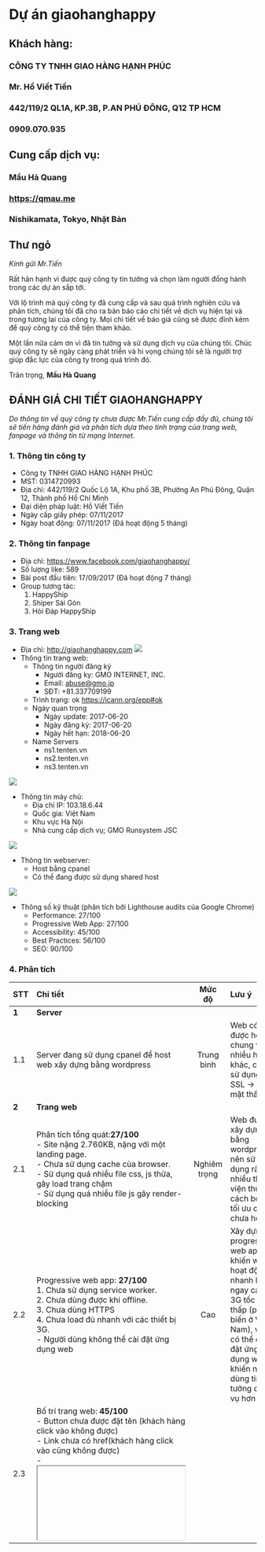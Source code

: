 # Dự án giaohanghappy

## Khách hàng:
### CÔNG TY TNHH GIAO HÀNG HẠNH PHÚC
### Mr. Hồ Viết Tiến
### 442/119/2 QL1A, KP.3B, P.AN PHÚ ĐÔNG, Q12 TP HCM
### 0909.070.935

## Cung cấp dịch vụ:
### Mầu Hà Quang
### https://qmau.me
### Nishikamata, Tokyo, Nhật Bản

## Thư ngỏ
_Kính gửi Mr.Tiến_

Rất hân hạnh vì được quý công ty tin tưởng và chọn làm người đồng hành trong các dự án sắp tới.

Với lộ trình mà quý công ty đã cung cấp và sau quá trình nghiên cứu và phân tích, chúng tôi đã cho ra bản báo cáo chi tiết về dịch vụ hiện tại và trong tương lai của công ty. Mọi chi tiết về báo giá cũng sẽ được đính kèm để quý công ty có thể tiện tham khảo.

Một lần nữa cảm ơn vì đã tin tưởng và sử dụng dịch vụ của chúng tôi.
Chúc quý công ty sẽ ngày càng phát triển và hi vọng chúng tôi sẽ là người trợ giúp đắc lực của công ty trong quá trình đó.

Trân trọng,
**Mầu Hà Quang**

## ĐÁNH GIÁ CHI TIẾT GIAOHANGHAPPY
_Do thông tin về quý công ty chưa được Mr.Tiến cung cấp đầy đủ, chúng tôi sẽ tiến hàng đánh giá và phân tích dựa theo tình trạng của trang web, fanpage và thông tin từ mạng Internet._

### 1. Thông tin công ty
- Công ty TNHH GIAO HÀNG HẠNH PHÚC
- MST: 0314720993
- Địa chỉ: 442/119/2 Quốc Lộ 1A, Khu phố 3B, Phường An Phú Đông, Quận 12, Thành phố Hồ Chí Minh
- Đại diện pháp luật: Hồ Viết Tiến
- Ngày cấp giấy phép: 07/11/2017
- Ngày hoạt động: 07/11/2017 (Đã hoạt động 5 tháng)

### 2. Thông tin fanpage
- Địa chỉ: https://www.facebook.com/giaohanghappy/
- Số lượng like: 589
- Bài post đầu tiên: 17/09/2017 (Đã hoạt động 7 tháng)
- Group tương tác:
  1. HappyShip
  2. Shiper Sài Gòn
  3. Hỏi Đáp HappyShip

### 3. Trang web
- Địa chỉ: http://giaohanghappy.com
![](https://scontent-nrt1-1.xx.fbcdn.net/v/t1.0-9/30724704_10214072537841752_8854093523293569024_n.jpg?_nc_cat=0&oh=02ab493caa0ed8846703fcf028bbd183&oe=5B6C3337)
- Thông tin trang web:
  - Thông tin người đăng ký
    - Người đăng ky: GMO INTERNET, INC.
    - Email: abuse@gmo.jp
    - SĐT: +81.337709199
  - Trình trạng: ok https://icann.org/epp#ok
  - Ngày quan trọng
    - Ngày update: 2017-06-20
    - Ngày đăng ký: 2017-06-20
    - Ngày hết hạn: 2018-06-20
  - Name Servers
    - ns1.tenten.vn
    - ns2.tenten.vn
    - ns3.tenten.vn

![](https://scontent-nrt1-1.xx.fbcdn.net/v/t1.0-9/30710167_10214072540001806_4771656499183222784_n.jpg?_nc_cat=0&oh=dbdb358d4ee110cf61af5594d2a2fed7&oe=5B2A46F2)
- Thông tin máy chủ:
  - Địa chỉ IP: 103.18.6.44
  - Quốc gia: Việt Nam
  - Khu vực Hà Nội
  - Nhà cung cấp dịch vụ; GMO Runsystem JSC

![](https://scontent-nrt1-1.xx.fbcdn.net/v/t1.0-9/30739660_10214072536521719_5273580632390238208_n.jpg?_nc_cat=0&oh=abe13fdda968d682ffac5f5014df2873&oe=5B6F8912)
- Thông tin webserver:
  - Host bằng cpanel
  - Có thể đang được sử dụng shared host

![](https://scontent-nrt1-1.xx.fbcdn.net/v/t1.0-9/30713936_10214072531401591_8344235082252288000_n.jpg?_nc_cat=0&oh=627c7ef95426636bb861a8a09b02f495&oe=5B68EAC5)
- Thông số kỹ thuật (phân tích bởi Lighthouse audits của Google Chrome)
  - Performance: 27/100
  - Progressive Web App: 27/100
  - Accessibility: 45/100
  - Best Practices: 56/100
  - SEO: 90/100

### 4. Phân tích

| STT        | Chi tiết | Mức độ |Lưu ý|
| ------------- |:-------------| :-----: |:-|
|**1**| **Server**|
|1.1|Server đang sử dụng cpanel để host web xây dựng bằng wordpress|Trung bình|Web có thể được host chung với nhiều host khác, chưa sử dụng SSL → bảo mật thấp|
|**2**| **Trang web**|
|2.1|Phân tích tổng quát:**27/100**<br>- Site nặng 2.760KB, nặng với một landing page.<br>- Chưa sử dụng cache của browser.<br>- Sử dụng quá nhiều file css, js thừa, gây load trang chậm<br>- Sử dụng quá nhiều file js gây render-blocking|Nghiêm trọng|Web được xây dựng bằng wordpress nên sử dụng rất nhiều thư viện thừa, cách bố trí, tối ưu code chưa hợp lý|
|2.2|Progressive web app: **27/100**<br>1. Chưa sử dụng service worker.<br>2. Chưa dùng được khi offline.<br>3. Chưa dùng HTTPS<br>4. Chưa load đủ nhanh với các thiết bị 3G.<br>- Người dùng không thể cài đặt ứng dụng web|Cao|Xây dựng progressive web app khiến web hoạt động nhanh hơn ngay cả với 3G tốc độ thấp (phổ biến ở Việt Nam), việc có thể cài đặt ứng dụng web khiến người dùng tin tưởng dịch vụ hơn|
|2.3|Bố trí trang web: **45/100**<br>- Button chưa được đặt tên (khách hàng click vào không được)<br>- Link chưa có href(khách hàng click vào cũng không được) <br>- <iframe> không có tiêu đề <br>- form chưa có nhãn <br> - Chưa dùng màu có độ tương phản tốt <br>- id không unique (id các phần bị trùng)| Cao| Việc trang web được bố trí một cách hợp lý, giao diện hài hoà, hiện đại đóng vai trò rất lớn trong việc tạo lòng tin với khách hàng, first impression của khách hàng bao giờ cũng là quan trọng nhất.
|2.4|Sử dụng các công nghệ mới: **56/100**<br>- Không dùng HTTPS <br>- Không dùng HTTP/2 cho việc lấy tài nguyên <br>- Không có hỗ trợ cho việc scroll của người dùng <br>- Dùng thư viện js có lỗ hổng về bảo mật<br> - Chưa có file manifest <br>- Console log có lỗi **(cực kì tệ)**|Cao | Các công nghệ mới không được sử dụng, javascript được sử dụng bừa bãi, không bảo đảm tính bảo mật, có lỗi ở console log, điều này là tối kị với một website.
|2.5|SEO: **90/100** (quan trọng với web của quý công ty)<br>- Chưa có thẻ meta description|Rất cao| Để dịch vụ có thể được khách hàng tìm kiếm đến thì SEO rất quan trọng, việc đảm bảo cấu trúc các thẻ meta chưa được đảm bảo là một điều không tốt. Ví dụ như việc quý công ty có thể tìm thấy tôi một phần là do có duyên, phần lớn là do SEO|

**3**.**Các lỗi khác**
![](https://scontent-nrt1-1.xx.fbcdn.net/v/t1.0-9/30714596_10214072697525744_712081229507198976_o.jpg?_nc_cat=0&oh=5cd8f3792116b32beb11e172eec7f77a&oe=5B73C6B3)<br><br>Các link dưới phần footer đều không click được, bản đồ bị lỗi, giấy phép kinh doanh sai<br><br>![](https://i.imgur.com/IurFdoi.jpg)<br><br>Ảnh bị lỗi<br><br>![](https://i.imgur.com/nC8j1Eb.png)<br><br>Không vào được trang web đọc tin tức<br><br>![](https://imgur.com/yuOpKyr.png)<br><br>Sai chính tả<br><br>


### 5. Lộ trình yêu cầu và báo giá chi tiết
**Lộ trình yêu cầu**

![](https://scontent-nrt1-1.xx.fbcdn.net/v/t1.15752-9/30698765_419189435176006_8751178242796290048_n.png?_nc_cat=0&oh=7001265fbb08ee6398b05eacc91881ce&oe=5B62E382)

**Tư vấn và báo giá**

| STT        | Chi tiết           | Deadline | Giá thành|Ghi chú|
| ------------- |:-------------| :-----:| :-----: |:-|
|**1**| **Chatbot + Website**|
|1.1| Xây dựng chatbot theo flow ban đầu <br>(khách chọn giao hàng → nhập địa chỉ nhận hàng → nhập địa chỉ giao hàng → giá tiền) |22/04/2017|1.000.000|- Bên chúng tôi sẽ chịu trách nhiệm từ việc phát triển, hosting và triển khai dịch vụ.<br>-Facebook đang có policy ngừng cấp phép hoạt động cho chatbot mới, dịch vụ có thể được triển khai muộn hơn và lỗi không thuộc về bên cung cấp.|
|1.2|Xây dựng chatbot theo flow mới<br>![](https://scontent-nrt1-1.xx.fbcdn.net/v/t1.15752-0/s370x247/30724173_419080971853519_4669274099573325824_n.jpg?_nc_cat=0&oh=ca328994f5ac13016d287e0824743737&oe=5B6EAC4B) |25/04/2017|1.000.000|- Flow mới đòi hỏi xử lý phức tạp hơn ở phần logic chọn dịch vụ khác của khách hàng.<br>- Chế độ bảo hành 3 tháng<br>- Các lỗi cập nhật platform (do Facebook) sẽ cũng sẽ được hỗ trợ miễn phí.<br>- Bên khách hàng sẽ không được sở hữu source code của dịch vụ (có thể thương lượng thêm).|
|1.3|Xây dựng lại website giaohanghappy.com:<br>1. Thiết kế lại toàn bộ giao diện responsive (sử dụng cả trên máy tính và điện thoại di động)<br>2. Thiết kế hệ thống tin tức, điều khoản dịch vụ nhằm tạo sự tin tưởng cho người dùng.<br>3. Thiết kế database kết hợp với hệ thống quản lý, khách hàng có thể tra thông tin đơn hàng ngay trên giao diện web. (mục 2.2↓)|1 tháng từ ngày yêu cầu|4.000.000|- Chế độ bảo hành 3 tháng, miễn phí host và database trong thời gian bảo hành<br>- Miễn phí chứng chỉ SSL cho trang web<br>- Tối ưu các thông số của hệ thống web(tham khảo hình website qmau.me ở phần dưới)|
|**2**| **Chatbot + Hệ thống quản lý**|
|2.1|Hệ thống sẽ hoạt động theo flow như sau:<br> người dùng đặt hàng trên chatbot → chuyển yêu cầu lên hệ thống web, tự động tạo đơn hàng → quản trị viên có thể thấy đầy đủ thông tin đơn hàng, cập nhật và quản lý đơn hàng và giao cho shipper xử lý|1 tháng từ ngày yêu cầu| 2.000.000|- Bên cung cấp sẽ chịu trách nhiệm thiết kế, phát triển, cài đặt web quản lý đơn hàng, lo việc hosting và thiết lập database.<br>- Chế độ bảo hành 3 tháng, miễn phí chi phí host, database trong thời gian bảo hành.<br>|
|2.2|Kết hợp hệ thống quản lý và chabot:<br>1. Người dùng có thể kiểm tra trạng thái đơn hàng qua chatbot (chưa xử lý, đang trên đường, đã giao)<br>2. Tạo mã đơn hàng, thuận tiện cho việc quản lý.<br>3. Thêm chức năng quản lý shipper (người quản lý có thể phân công shipper theo đơn hàng), chi phí phát sinh +1.000.0000|2 tuần - 1 tháng từ ngày yêu cầu| 2.500.000<br>(+1.000.0000 nếu chọn thêm chức năng 3)|- Chế độ bảo hành 3 tháng<br>- Chatbot mới sẽ có thêm 1 chức năng, việc xử lý sẽ phức tạp hơn nhưng trải nghiệm người dùng sẽ được nâng cao hơn rất nhiều|
|**3**| **Chatbot cao cấp + web quản lý cao cấp + progressive web app + ứng dụng dành cho shipper**|
|3.1|Chatbot cao cấp:<br>1.Có thêm chức năng tự động gửi thông báo khi shipper nhận hàng.<br>2. Chức năng nhận feedback từ khách hàng, thêm flow xin thông tin khách hàng (có thể tạo tập khách hàng để quản lý) |1 tháng từ ngày yêu cầu| 3.000.000|- Bên cung cấp sẽ chịu trách nhiệm thiết kế, phát triển, cài đặt web quản lý đơn hàng, lo việc hosting và thiết lập database.<br>- Chế độ bảo hành 3 tháng, miễn phí chi phí host, database trong thời gian bảo hành.<br>|
|3.2|Web quản lý cao cấp + ứng dụng cho shipper:<br>1. Chia giao diện admin và shipper<br>2. Shipper có thể thấy danh sách đơn hàng và lựa chọn, hệ thống sẽ cập nhật và quản trị viên có thể theo dõi, kết hợp với chatbot cao cấp gửi thông báo cho khách hàng.<br>3. Sau khi giao hàng xong cho shipper cập nhật, thông báo đến quản trị viên (qua hệ thống quản lý) và khách hàng (qua chatbot)|2-3 tháng|7.000.000 - 10.000.000 <br>tuỳ độ phức tạp của nghiệp vụ (cần bàn bạc kỹ hơn)|- Chế độ bảo hành 3 tháng, miễn phí chi phí host, database trong 6 tháng|
|3.3|Progressive web app <br>(hoạt động offline, web app cài được trên điện thoại android, iOS 11.3 trở lên, tăng trải nghiệm và độ gắn kết với người dùng, tốc độ load nhanh hơn với 3G)|1 tuần từ ngày yêu cầu|2.000.000|- Chế độ bảo hành 3 tháng|

\*Chế độ bảo hành 3 tháng: Bên cung cấp dịch vụ sẽ chịu trách nhiệm maintain và bảo hành chatbot trong 03 tháng sau khi bàn giao với các lỗi của lập trình viên và các lỗi nhỏ (< 1 tiếng), mọi thay đổi về yêu cầu _có thể_ sẽ chịu chi phí phát sinh.

- Một số vấn đề cần làm rõ:
  - Chatbot: Làm việc giữa page giaohanghappy với khách hàng, không dùng để liên lạc với shipper.
  - Hệ thống quản lý: Làm việc giữa ngừoi quản lý và shipper, giao diện admin là người quản lý, giao diện shipper sẽ khác. Ở bước 2, shipper không thể nhận hàng, chức năng shipper nhận hàng chỉ được phát triển ở bước 3(cao cấp).


- Một số khuyến nghị

| STT        | Thông tin           | Mức độ  | Cách giải quyết|
| ------------- |:-------------:| :-----:| :-----: |
| 1| Domain sẽ hết hạn vào ngày 20/6/2018 | Trung bình | Đăng ký gia hạn domain thêm 1 năm nữa |
| 2| Server không sử dụng SSL (https)|  Cao | Không sử dụng SSL khiến trang web thiếu chuyên nghiệp, không bảo mật và được google search engine đánh giá thấp, khuyến nghị đăng ký một chứng chỉ SSL |
| 3| Website đang hoạt động không hiệu quả (các lỗi được đề cập ở phần 4)| Rất cao| Nên làm lại toàn bộ, thiết kế lại kiến trúc hướng người dùng để có một hình ảnh chuyên nghiệp hơn với khách hàng |
|4|Được viết bằng Wordpress, lập trình viên chưa tối ưu hoá các thông số hoạt động của web| Cao| Tối ưu hoá tốc độ web và cải thiện trải nghiệm người dùng|

Những việc nên làm ngay:

- Xây dựng lại trang web, trang web hiện tại quá thô sơ, bắt khách hàng đăng nhập nhưng không cung cấp thông tin gì, giao diện cẩu thả gây mất tính chất chuyên nghiệp của công việc. Kiến nghị công ty nên xây dựng lại trang web, vừa làm nền tảng cho chatbot sau này, vừa tạo hình ảnh chuyên nghiệp, vừa có thể SEO để thu hút khách hàng từ Google.(mục 1.3)

![](https://i.imgur.com/eKa48XI.png)

Trên đây là trang web cá nhân qmau.me, tất cả đều được tối ưu (đặc biệt là SEO), một website với thông số như thế náy sẽ giúp rất nhiều cho việc kinh doanh của quý công ty. Thứ nhất, website được tối ưu theo [12 cách tối ưu hoá website - thời đại của mobile-first](https://qmau.me/blog/post/12-cach-toi-uu-hoa-website-thoi-dai-cua-mobile-first) và sử dụng [Progressive web app](https://qmau.me/blog/post/progressive-web-apps-qmau-me-cho-ios) nên đem lại trả nghiệm người dùng tốt hơn rất nhiều, có thể sử dụng offline và đảm bảo load nhanh với 3G.

Chúng tôi đã chuẩn bị một bản mock-up mẫu cho website công ty tại địa chỉ: https://c573eda8.ngrok.io/

- Xây dựng hệ thống chatbot (mục 1.1, 1.2) làm selling point của dịch vụ, vừa giảm bớt nhân công cho việc sắp xếp các đơn hàng, vừa giúp khách hàng có trải nghiệm mới lạ, có cảm giác một dịch vụ chuyên nghiệp.

Đây là thiết kế flow chatbot dự kiến cho hệ thống của quý công ty:

![](https://i.imgur.com/EMfSWSR.png)
![](https://i.imgur.com/6hYQkTS.png)
![](https://i.imgur.com/M1XONXT.png)

- Tương lai gần nên phát triển chức năng quản lý bằng mã đơn hàng ở mục 2.1, 2.2, vừa có thể cho khách hàng tra cứu trên web, vừa giúp nhân viên quản lý thuận tiện hơn trong việc phân công shipper.

- Sau khi phát triển xong 2 phase trên, nên cân nhắc và bàn bạc lại thật kỹ để chuẩn bị cho phase 3.

- Bên chúng tôi sẽ nỗ lực hết sức có thể để biến ước mơ của quý công ty thành sự thật. Mọi tư vấn về kỹ thuật, marketing cơ bản trên các platform như facebook, zalo, linkedin đều được hỗ trợ miễn phí nếu có nhu cầu. Ngay cả bản báo cáo này cũng được hoàn thành trong 3 tiếng (miễn phí). Tất cả nhằm thể hiện rằng chúng tôi chân trọng ý tưởng và sự nhiệt huyết của giaohanghappy.

- Bản báo cáo còn sơ sài và có thể có thiếu sót, rất mong quý công ty bỏ qua, một lần nữa cảm ơn vì đã tin tưởng sử dụng dịch vụ của chúng tôi.

## Web giaohanghappy.com
### Chức năng, yêu cầu:
- Giao diện responsive cho điện thoại + PC
- Đối tượng sử dụng:
  - Khách hàng (user)
    - Tên
    - SĐT
    - Địa chỉ
    - Email
  - Người quản lý (admin)
    - Tên
    - Email
- Đăng nhập, đăng ký (sử dụng email)
- Tạo đơn hàng
  - Ngay trên trang chủ (nhập đầy đủ thông tin tên, sđt, địa chỉ)
  - Sau khi đăng nhập
  - Cho phép tính toán chi phí dựa trên quãng đường
  - Cho phép lựa chọn thêm cách dịch vụ mới và tự tính giá tiền
- Tra cứu thông tin đơn hàng bằng mã đơn hàng
- Quản lý
  - Quản lý người dùng (thêm, sửa, xoá)
  - Quản lý đơn hàng (thêm, sửa, xoá)
  - Xử lý đơn hàng (sửa, cập nhật trạng thái)
- Kết hợp với chatbot (optional)
- Các trang cần làm:
  1. Trang chủ
  2. Đăng nhập
  3. Đăng ký
  4. Tạo đơn hàng
  5. Tra cứu đơn hàng
  6. Quản lý
  7. Quản lý người dùng(thêm, sửa, xoá)
  8. Quản lý đơn hàng(thêm, sửa, xoá)
  9. Xử lý đơn hàng
  10. Trang cài đặt giá

### Báo giá:
- Dự kiến thời gian hoàn thành: **1/6/2018**
- Chi phí dự kiến: **18.000.000đ**
- Trong đó:

|STT|Nội dung|Thời gian|
|:--|:--|:--:|
|1|Chi phí xây dựng trang web như mục 1.3|40 giờ|
|2|Chức năng tạo đơn hàng(tạo đơn hàng, thêm các dịch vụ, tự tính giá theo khoảng cách)|20 giờ|
|3|Chức năng quản lý(người dùng, đơn hàng)|28 giờ|
|4|Chức năng tra cứu, xử lý đơn hàng|10 giờ|
|5|Chức năng thiết lập giá|5 giờ|
||**Tổng**|**103 giờ**|

Để tham khảo xin gửi quý công ty cách tính giá nhân lực công nghệ thông tin ở Việt Nam
Đơn giá trung bình: 1 man/month = 20 man/day = 160 man/hours → 4000$ = ~90.000.000đ

###Update sau cuộc trao đổi với Mr.Tiến
1. Chức năng bổ sung:
- Tạo đơn hàng:
  - Đơn hàng nhanh, không cần đăng ký (trực tiếp trên trang chủ)
  - Đăng nhập để tạo đơn hàng
    - Chức năng đăng nhập:
      1. omniauth: facebook, gmail
      2. Đăng ký: sđt, địa chỉ, tên(optional)
- Tự gợi ý địa điểm:
  - Lỗi, gửi bảo giá sau cho người dùng
  - Mã đơn hàng random 4 số
- Khách hàng quản lý đơn hàng:
- Quản lý trạng thái:
  1. Đang xử lý
  2. Đang giao
  3. Hoàn thành
  4. Huỷ
  5. Hẹn lại
- Thêm thông tin cho đơn hàng: mã đơn hàng, sđt shipper
- Cài đặt đơn giá:
  - Giá mỗi dịch vụ
  - Giá theo mỗi km
  - Giá 5km đầu tiên
- Mã khuyến mại:
  - Liệt kê các đơn hàng của shop, cho phép chọn mức triết khấu cho các đơn hàng
  - Gửi thông báo đến cho shop
- Up đơn hàng lên facebook (để shipper có thể nhận) (facebook group)

Tổng hợp lại các chức năng trong lần đầu bàn bạc và lần sau, dưới đây sẽ là khoảng thời gian dự kiến và báo giáo cho quý công ty.

|STT|Nội dung|Thời gian|
|:--|:--|:--:|
|1|Chi phí xây dựng trang web như mục 1.3|40 giờ|
|2|Chức năng tạo đơn hàng(tạo đơn hàng, thêm các dịch vụ, tự tính giá theo khoảng cách)|20 giờ|
|3|Chức năng quản lý(người dùng, đơn hàng)|28 giờ|
|4|Chức năng tra cứu, xử lý đơn hàng|10 giờ|
|5|Chức năng thiết lập giá|5 giờ|
|6\*|Chức năng đăng ký, đăng nhập |5 giờ|
|7\*|Chức năng tạo mã đơn hàng, xử lý lỗi|5 giờ|
|8\*|Chức năng quản lý trạng thái đơn hàng và khách hàng quản lý đơn hàng|10 giờ|
|9\*|Chức năng cài đặt giá|5 giờ|
|10\*|Chức năng mã khuyến mại|20 giờ|
|11\*|Chức năng tự động up đơn hàng lên facebook| 20 giờ |
||**Tổng**|**168 giờ**|

\*chức năng bổ sung

- Đơn giá lần trước 18.000.000đ/103 giờ = **175.000đ/giờ**

- Đơn giá sau khi bổ sung chức năng 175.000đ/giờ * 168 giờ = 29.400.000đ →　29.000.000đ

- Các chức năng sẽ được xây dựng theo yêu cầu của quý công ty trong thời gian **2 tháng**.

- Thời gian tới, chúng tôi sẽ thiết kế lại cơ sở dữ liệu của chatbot để có thể sử dụng chung với hệ thống web sau khi hoàn thành và đưa hệ thống chatbot vào hoạt động trước.

### Báo giá:
- Dự kiến thời gian hoàn thành: **12/7/2018**
- Chi phí dự kiến: **29.000.000đ**

### Dịch vụ kèm theo
- Bảo hành 3 và miễn phí chi phí hosting trong 3 tháng.
- Miễn phí chứng chỉ bảo mật SSL cho website.
- Tối ưu hoá cho điện thoại di động (thuận tiện cho việc làm ứng dụng web app sau này).
- Miễn phí tích hợp với chatbot (sau khi facebook cho phép sử dụng chatbot mới).
- Miễn phí hỗ trợ tư vấn cách giải pháp công nghệ mới cải thiện dịch vụ của quý công ty.
